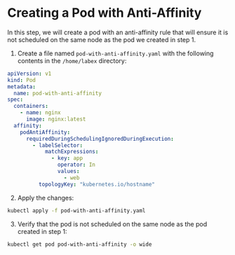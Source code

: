 # Creating a Pod with Anti-Affinity

In this step, we will create a pod with an anti-affinity rule that will ensure it is not scheduled on the same node as the pod we created in step 1.

1. Create a file named `pod-with-anti-affinity.yaml` with the following contents in the `/home/labex` directory:

```yaml
apiVersion: v1
kind: Pod
metadata:
  name: pod-with-anti-affinity
spec:
  containers:
    - name: nginx
      image: nginx:latest
  affinity:
    podAntiAffinity:
      requiredDuringSchedulingIgnoredDuringExecution:
        - labelSelector:
            matchExpressions:
              - key: app
                operator: In
                values:
                  - web
          topologyKey: "kubernetes.io/hostname"
```

2. Apply the changes:

```bash
kubectl apply -f pod-with-anti-affinity.yaml
```

3. Verify that the pod is not scheduled on the same node as the pod created in step 1:

```bash
kubectl get pod pod-with-anti-affinity -o wide
```
